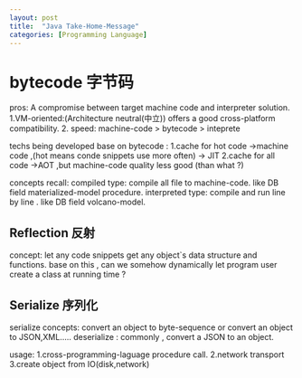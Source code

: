```yaml
---
layout: post
title:  "Java Take-Home-Message"
categories: [Programming Language]
---
```

  
# bytecode 字节码

pros:
	A compromise between target machine code and  interpreter solution.
	1.VM-oriented:(Architecture neutral(中立)) offers a good cross-platform  compatibility.
	2. speed: machine-code > bytecode > inteprete 

 techs being developed base on bytecode :
 1.cache for hot code ->machine code ,(hot means conde snippets use more often) -> JIT 
 2.cache for all code ->AOT ,but machine-code quality
less good (than what ?)

concepts recall:
	compiled type: compile all file to machine-code.
	like DB field materialized-model procedure.
	interpreted type: compile and run line by line .
	like DB field volcano-model.

## Reflection 反射
concept: let any code snippets get any object\`s data structure and functions.
base on this , can we somehow dynamically let program user create a class at running time ?


## Serialize 序列化
serialize concepts: convert an object to byte-sequence or
convert an object to JSON,XML.....
deserialize : commonly , convert a JSON to an object.

usage:
	1.cross-programming-laguage procedure call.
	 2.network transport
	 3.create object from IO(disk,network)
	 